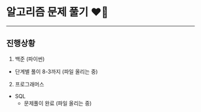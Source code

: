 # 알고리즘 문제 풀기 ❤️‍🔥
---

진행상황
---
1. 백준 (파이썬)
* 단계별 풀이 8-3까지 (파일 올리는 중)

2. 프로그래머스
* SQL
  * 문제풀이 완료 (파일 올리는 중)
